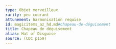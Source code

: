 ```yaml
---
type: Objet merveilleux
rarity: peu courant
attunement: harmonisation requise
id: magicitems_az_hd.md#chapeau-de-déguisement
title: Chapeau de déguisement
alias: Hat of Disguise
source: (CDC p159)
---
```


